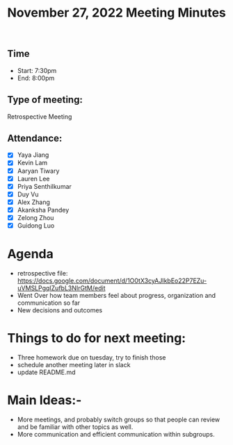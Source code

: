 <!-- Note taker: Jinya Jiang-->
<!-- November 27, 2022-->
# November 27, 2022 Meeting Minutes
​
<!-- XX:XX AM/PM -->
## Time
- Start: 7:30pm
- End: 8:00pm
​
<!-- TA or team, etc.-->
## Type of meeting: 
​Retrospective Meeting 
<!-- [x] for present -->
## Attendance:
- [x] Yaya Jiang
- [x] Kevin Lam
- [x] Aaryan Tiwary
- [x] Lauren Lee
- [x] Priya Senthilkumar
- [x] Duy Vu
- [x] Alex Zhang
- [x] Akanksha Pandey
- [x] Zelong Zhou
- [x] Guidong Luo
​
<!-- Topics for the meeting-->
# Agenda
- retrospective file: https://docs.google.com/document/d/1O0tX3cyAJIkbEo22P7EZu-uVMSLPgqIZufbL3NIrGtM/edit
- Went Over how team members feel about progress, organization and communication so far
- New decisions and outcomes
<!-- homework basically-->
# Things to do for next meeting:
- Three homework due on tuesday, try to finish those 
- schedule another meeting later in slack
- update README.md
​
<!-- what was discussed for each topic-->
# Main Ideas:- 
- More meetings, and probably switch groups so that people can review and be familiar with other topics as well.
- More communication and efficient communication within subgroups.


